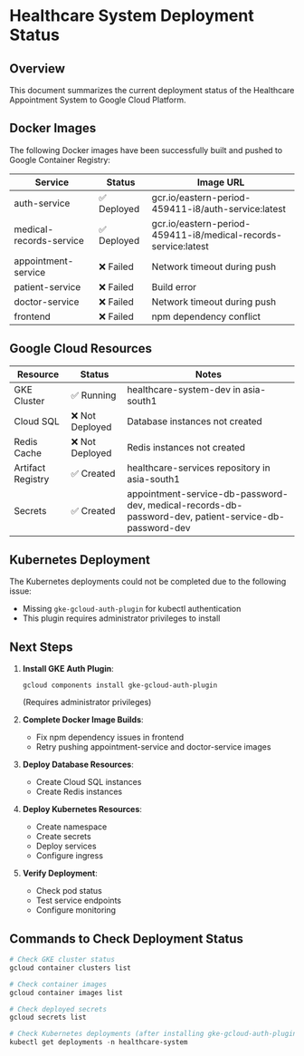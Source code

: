 # Healthcare System Deployment Status

## Overview
This document summarizes the current deployment status of the Healthcare Appointment System to Google Cloud Platform.

## Docker Images
The following Docker images have been successfully built and pushed to Google Container Registry:

| Service | Status | Image URL |
|---------|--------|-----------|
| auth-service | ✅ Deployed | gcr.io/eastern-period-459411-i8/auth-service:latest |
| medical-records-service | ✅ Deployed | gcr.io/eastern-period-459411-i8/medical-records-service:latest |
| appointment-service | ❌ Failed | Network timeout during push |
| patient-service | ❌ Failed | Build error |
| doctor-service | ❌ Failed | Network timeout during push |
| frontend | ❌ Failed | npm dependency conflict |

## Google Cloud Resources

| Resource | Status | Notes |
|----------|--------|-------|
| GKE Cluster | ✅ Running | healthcare-system-dev in asia-south1 |
| Cloud SQL | ❌ Not Deployed | Database instances not created |
| Redis Cache | ❌ Not Deployed | Redis instances not created |
| Artifact Registry | ✅ Created | healthcare-services repository in asia-south1 |
| Secrets | ✅ Created | appointment-service-db-password-dev, medical-records-db-password-dev, patient-service-db-password-dev |

## Kubernetes Deployment
The Kubernetes deployments could not be completed due to the following issue:

- Missing `gke-gcloud-auth-plugin` for kubectl authentication
- This plugin requires administrator privileges to install

## Next Steps

1. **Install GKE Auth Plugin**:
   ```
   gcloud components install gke-gcloud-auth-plugin
   ```
   (Requires administrator privileges)

2. **Complete Docker Image Builds**:
   - Fix npm dependency issues in frontend
   - Retry pushing appointment-service and doctor-service images

3. **Deploy Database Resources**:
   - Create Cloud SQL instances
   - Create Redis instances

4. **Deploy Kubernetes Resources**:
   - Create namespace
   - Create secrets
   - Deploy services
   - Configure ingress

5. **Verify Deployment**:
   - Check pod status
   - Test service endpoints
   - Configure monitoring

## Commands to Check Deployment Status

```powershell
# Check GKE cluster status
gcloud container clusters list

# Check container images
gcloud container images list

# Check deployed secrets
gcloud secrets list

# Check Kubernetes deployments (after installing gke-gcloud-auth-plugin)
kubectl get deployments -n healthcare-system
``` 